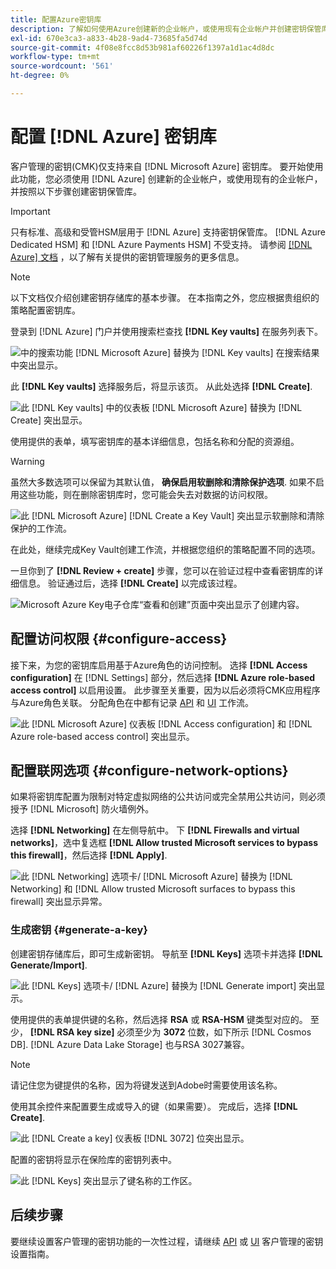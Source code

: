 ```yaml
---
title: 配置Azure密钥库
description: 了解如何使用Azure创建新的企业帐户，或使用现有企业帐户并创建密钥保管库。
exl-id: 670e3ca3-a833-4b28-9ad4-73685fa5d74d
source-git-commit: 4f08e8fcc8d53b981af60226f1397a1d1ac4d8dc
workflow-type: tm+mt
source-wordcount: '561'
ht-degree: 0%

---
```


# 配置 [!DNL Azure] 密钥库

客户管理的密钥(CMK)仅支持来自 [!DNL Microsoft Azure] 密钥库。 要开始使用此功能，您必须使用 [!DNL Azure] 创建新的企业帐户，或使用现有的企业帐户，并按照以下步骤创建密钥保管库。

>[!IMPORTANT]
>
>只有标准、高级和受管HSM层用于 [!DNL Azure] 支持密钥保管库。 [!DNL Azure Dedicated HSM] 和 [!DNL Azure Payments HSM] 不受支持。 请参阅 [[!DNL Azure] 文档](https://learn.microsoft.com/en-us/azure/security/fundamentals/key-management#azure-key-management-services) ，以了解有关提供的密钥管理服务的更多信息。

>[!NOTE]
>
>以下文档仅介绍创建密钥存储库的基本步骤。 在本指南之外，您应根据贵组织的策略配置密钥库。

登录到 [!DNL Azure] 门户并使用搜索栏查找 **[!DNL Key vaults]** 在服务列表下。

![中的搜索功能 [!DNL Microsoft Azure] 替换为 [!DNL Key vaults] 在搜索结果中突出显示。](../../images/governance-privacy-security/customer-managed-keys/access-key-vaults.png)

此 **[!DNL Key vaults]** 选择服务后，将显示该页。 从此处选择 **[!DNL Create]**.

![此 [!DNL Key vaults] 中的仪表板 [!DNL Microsoft Azure] 替换为 [!DNL Create] 突出显示。](../../images/governance-privacy-security/customer-managed-keys/create-key-vault.png)

使用提供的表单，填写密钥库的基本详细信息，包括名称和分配的资源组。

>[!WARNING]
>
>虽然大多数选项可以保留为其默认值， **确保启用软删除和清除保护选项**. 如果不启用这些功能，则在删除密钥库时，您可能会失去对数据的访问权限。
>
>![此 [!DNL Microsoft Azure] [!DNL Create a Key Vault] 突出显示软删除和清除保护的工作流。](../../images/governance-privacy-security/customer-managed-keys/basic-config.png)

在此处，继续完成Key Vault创建工作流，并根据您组织的策略配置不同的选项。

一旦你到了 **[!DNL Review + create]** 步骤，您可以在验证过程中查看密钥库的详细信息。 验证通过后，选择 **[!DNL Create]** 以完成该过程。

![Microsoft Azure Key电子仓库“查看和创建”页面中突出显示了创建内容。](../../images/governance-privacy-security/customer-managed-keys/finish-creation.png)

## 配置访问权限 {#configure-access}

接下来，为您的密钥库启用基于Azure角色的访问控制。 选择 **[!DNL Access configuration]** 在 [!DNL Settings] 部分，然后选择 **[!DNL Azure role-based access control]** 以启用设置。 此步骤至关重要，因为以后必须将CMK应用程序与Azure角色关联。 分配角色在中都有记录 [API](./api-set-up.md#assign-to-role) 和 [UI](./ui-set-up.md#assign-to-role) 工作流。

![此 [!DNL Microsoft Azure] 仪表板 [!DNL Access configuration] 和 [!DNL Azure role-based access control] 突出显示。](../../images/governance-privacy-security/customer-managed-keys/access-configuration.png)

## 配置联网选项 {#configure-network-options}

如果将密钥库配置为限制对特定虚拟网络的公共访问或完全禁用公共访问，则必须授予 [!DNL Microsoft] 防火墙例外。

选择 **[!DNL Networking]** 在左侧导航中。 下 **[!DNL Firewalls and virtual networks]**，选中复选框 **[!DNL Allow trusted Microsoft services to bypass this firewall]**，然后选择 **[!DNL Apply]**.

![此 [!DNL Networking] 选项卡/ [!DNL Microsoft Azure] 替换为 [!DNL Networking] 和 [!DNL Allow trusted Microsoft surfaces to bypass this firewall] 突出显示异常。](../../images/governance-privacy-security/customer-managed-keys/networking.png)

### 生成密钥 {#generate-a-key}

创建密钥存储库后，即可生成新密钥。 导航至 **[!DNL Keys]** 选项卡并选择 **[!DNL Generate/Import]**.

![此 [!DNL Keys] 选项卡/ [!DNL Azure] 替换为 [!DNL Generate import] 突出显示。](../../images/governance-privacy-security/customer-managed-keys/view-keys.png)

使用提供的表单提供键的名称，然后选择 **RSA** 或 **RSA-HSM** 键类型对应的。 至少， **[!DNL RSA key size]** 必须至少为 **3072** 位数，如下所示 [!DNL Cosmos DB]. [!DNL Azure Data Lake Storage] 也与RSA 3027兼容。

>[!NOTE]
>
>请记住您为键提供的名称，因为将键发送到Adobe时需要使用该名称。

使用其余控件来配置要生成或导入的键（如果需要）。 完成后，选择 **[!DNL Create]**.

![此 [!DNL Create a key] 仪表板 [!DNL 3072] 位突出显示。](../../images/governance-privacy-security/customer-managed-keys/configure-key.png)

配置的密钥将显示在保险库的密钥列表中。

![此 [!DNL Keys] 突出显示了键名称的工作区。](../../images/governance-privacy-security/customer-managed-keys/key-added.png)

## 后续步骤

要继续设置客户管理的密钥功能的一次性过程，请继续 [API](./api-set-up.md) 或 [UI](./ui-set-up.md) 客户管理的密钥设置指南。
